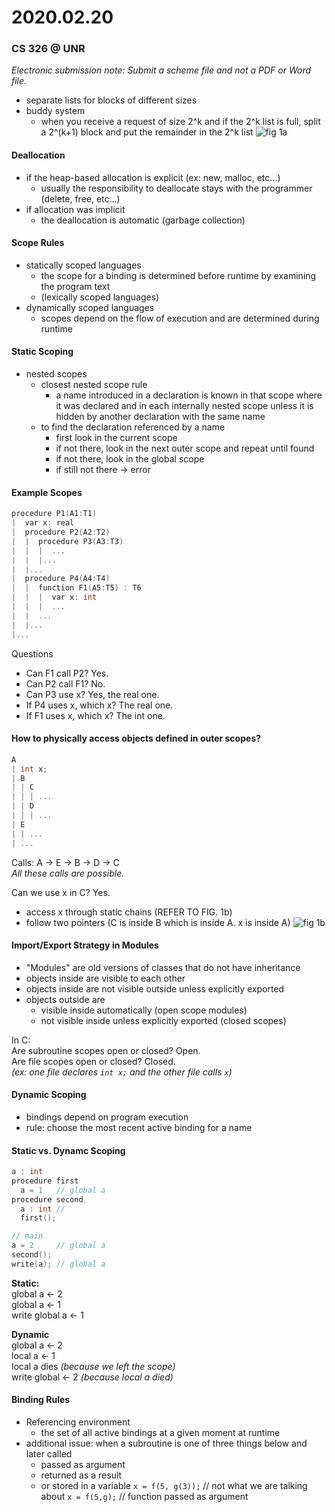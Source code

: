 # 2020.02.20
### CS 326 @ UNR

*Electronic submission note: Submit a scheme file and not a PDF or Word file.*

- separate lists for blocks of different sizes
- buddy system
  - when you receive a request of size 2^k and if the 2^k list is full, split a 2^(k+1) block and put the remainder in the 2^k list
![fig 1a](figures/20200220-fig1a.jpeg)<p>
#### Deallocation
- if the heap-based allocation is explicit (ex: new, malloc, etc...)
  - usually the responsibility to deallocate stays with the programmer (delete, free, etc...)
- if allocation was implicit
  - the deallocation is automatic (garbage collection)

#### Scope Rules
- statically scoped languages
  - the scope for a binding is determined before runtime by examining the program text
  - (lexically scoped languages)
- dynamically scoped languages
  - scopes depend on the flow of execution and are determined during runtime

#### Static Scoping
- nested scopes
  - closest nested scope rule
    - a name introduced in a declaration is known in that scope where it was declared and in each internally nested scope unless it is hidden by another declaration with the same name
  - to find the declaration referenced by a name
    - first look in the current scope
    - if not there, look in the next outer scope and repeat until found
    - if not there, look in the global scope
    - if still not there &rightarrow; error

#### Example Scopes
```C++
procedure P1(A1:T1)
|  var x: real
|  procedure P2(A2:T2)
|  |  procedure P3(A3:T3)
|  |  |  ...
|  |  |...
|  |...
|  procedure P4(A4:T4)
|  |  function F1(A5:T5) : T6
|  |  |  var x: int
|  |  |  ...
|  |  ...
|  |...
|...
```
Questions
- Can F1 call P2? Yes.
- Can P2 call F1? No.
- Can P3 use x? Yes, the real one.
- If P4 uses x, which x? The real one.
- If F1 uses x, which x? The int one.

#### How to physically access objects defined in outer scopes?
```C++
A
| int x;
| B
| | C
| | | ...
| | D
| | | ...
| E
| | ...
| ...
```
Calls: A &rightarrow; E &rightarrow; B &rightarrow; D &rightarrow; C\
*All these calls are possible.*

Can we use x in C? Yes.
  - access x through static chains (REFER TO FIG. 1b)
  - follow two pointers (C is inside B which is inside A. x is inside A)
![fig 1b](figures/20200220-fig1b.jpeg)<p>
#### Import/Export Strategy in Modules
- "Modules" are old versions of classes that do not have inheritance
- objects inside are visible to each other
- objects inside are not visible outside unless explicitly exported
- objects outside are
  - visible inside automatically (open scope modules)
  - not visible inside unless explicitly exported (closed scopes)

In C:\
Are subroutine scopes open or closed? Open.\
Are file scopes open or closed? Closed.\
  *(ex: one file declares `int x;` and the other file calls `x`)*

#### Dynamic Scoping
- bindings depend on program execution
- rule: choose the most recent active binding for a name

#### Static vs. Dynamc Scoping
```C
a : int
procedure first
  a = 1   // global a
procedure second
  a : int //
  first();

// main
a = 2     // global a
second();
write(a); // global a
```
**Static:**\
global a &leftarrow; 2\
global a &leftarrow; 1\
write global a &leftarrow; 1

**Dynamic**\
global a &leftarrow; 2\
local a &leftarrow; 1\
local a dies *(because we left the scope)*\
write global &leftarrow; 2 *(because local a died)*

####  Binding Rules
- Referencing environment
  - the set of all active bindings at a given moment at runtime
- additional issue: when a subroutine is one of three things below and later called
  - passed as argument
  - returned as a result
  - or stored in a variable
`x = f(5, g(3));` // not what we are talking about
`x = f(5,g);`     // function passed as argument
